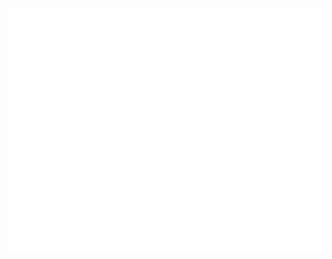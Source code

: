 ![leetcode](https://raw.githubusercontent.com/batsura-vs/batsura-vs/main/metrics.plugin.leetcode.svg)
